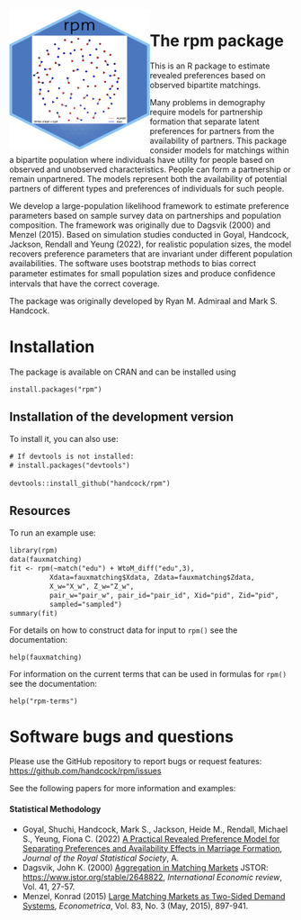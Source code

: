 <img src="man/figures/rpm_hl.png" align="left" width="250" height="250" alt="RDS network"/>

# The rpm package
This is an R package to estimate revealed preferences based on observed bipartite matchings.

Many problems in demography require models for partnership formation that
separate latent preferences for partners from the availability of partners.
This package consider models for matchings within a bipartite population where
individuals have utility for people based on observed and unobserved characteristics.
People can form a partnership or remain unpartnered.  The models represent both
the availability of potential partners of different types and preferences of
individuals for such people.

We develop a large-population likelihood framework to estimate
preference parameters based on sample survey data on partnerships and population
composition. The framework was originally due to Dagsvik (2000) and Menzel (2015).
Based on simulation studies conducted in Goyal, Handcock, Jackson, Rendall and Yeung (2022),
for realistic population sizes, the model recovers preference parameters that are
invariant under different population availabilities.  The software uses bootstrap methods to bias
correct parameter estimates for small population sizes and produce conﬁdence intervals 
that have the correct coverage.  

The package was originally developed by Ryan M. Admiraal and Mark S. Handcock.

# Installation

The package is available on CRAN and can be installed using

```{r}
install.packages("rpm")
```

## Installation of the development version
To install it, you can also use:
```
# If devtools is not installed:
# install.packages("devtools")

devtools::install_github("handcock/rpm")
```
## Resources

To run an example use:
```
library(rpm)
data(fauxmatching)
fit <- rpm(~match("edu") + WtoM_diff("edu",3),
          Xdata=fauxmatching$Xdata, Zdata=fauxmatching$Zdata,
          X_w="X_w", Z_w="Z_w",
          pair_w="pair_w", pair_id="pair_id", Xid="pid", Zid="pid",
          sampled="sampled")
summary(fit)
```

For details on how to construct data for input to `rpm()` see the documentation:
```
help(fauxmatching)
```

For information on the current terms that can be used in formulas for `rpm()` see the documentation:
```
help("rpm-terms")
```

# Software bugs and questions

Please use the GitHub repository to report bugs or request features: https://github.com/handcock/rpm/issues

See the following papers for more information and examples:

#### Statistical Methodology

* Goyal, Shuchi, Handcock, Mark S., Jackson, Heide M., Rendall, Michael S., Yeung, Fiona C. (2022) [A Practical Revealed Preference Model for Separating Preferences and Availability Effects in Marriage Formation](https://doi.org/10.1093/jrsssa/qnad031), *Journal of the Royal Statistical Society*, A.
* Dagsvik, John K. (2000) [Aggregation in Matching Markets](https://doi.org/10.1111/1468-2354.00054) JSTOR: https://www.jstor.org/stable/2648822, *International Economic review*, Vol. 41, 27-57.
* Menzel, Konrad (2015) [Large Matching Markets as Two-Sided Demand Systems](https://doi.org/10.3982/ECTA12299), *Econometrica*, Vol. 83, No. 3 (May, 2015), 897-941.
